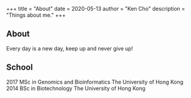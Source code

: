 +++
title = "About"
date = 2020-05-13
author = "Ken Cho"
description = "Things about me."
+++

## About

Every day is a new day, keep up and never give up!

## School
2017 MSc in Genomics and Bioinformatics The University of Hong Kong  
2014 BSc in Biotechnology The University of Hong Kong  
